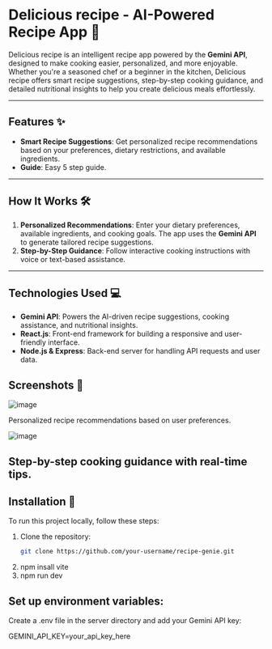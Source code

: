 # Delicious recipe  - AI-Powered Recipe App 🍳

Delicious recipe is an intelligent recipe app powered by the **Gemini API**, designed to make cooking easier, personalized, and more enjoyable. Whether you're a seasoned chef or a beginner in the kitchen, Delicious recipe offers smart recipe suggestions, step-by-step cooking guidance, and detailed nutritional insights to help you create delicious meals effortlessly.

---

## Features ✨

- **Smart Recipe Suggestions**: Get personalized recipe recommendations based on your preferences, dietary restrictions, and available ingredients.
- **Guide**: Easy 5 step guide.
---

## How It Works 🛠️

1. **Personalized Recommendations**: Enter your dietary preferences, available ingredients, and cooking goals. The app uses the **Gemini API** to generate tailored recipe suggestions.
2. **Step-by-Step Guidance**: Follow interactive cooking instructions with voice or text-based assistance.


---

## Technologies Used 💻

- **Gemini API**: Powers the AI-driven recipe suggestions, cooking assistance, and nutritional insights.
- **React.js**: Front-end framework for building a responsive and user-friendly interface.
- **Node.js & Express**: Back-end server for handling API requests and user data.

## Screenshots 📸
![image](https://github.com/user-attachments/assets/1655fbd6-774d-4b1e-a5d6-8cffa9d85924)

Personalized recipe recommendations based on user preferences.

![image](https://github.com/user-attachments/assets/ed6ee63c-44d9-4ef0-a827-64eb3dddb997)


Step-by-step cooking guidance with real-time tips.
---

## Installation 🚀

To run this project locally, follow these steps:

1. Clone the repository:
   ```bash
   git clone https://github.com/your-username/recipe-genie.git
2. npm insall vite
3. npm run dev
   
## Set up environment variables:

Create a .env file in the server directory and add your Gemini API key:

GEMINI_API_KEY=your_api_key_here
